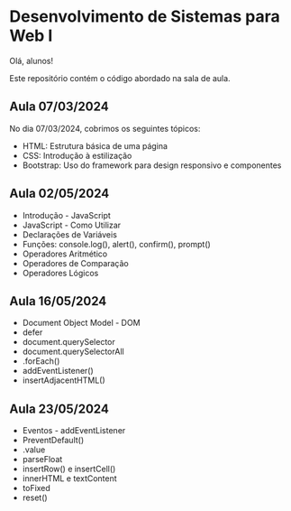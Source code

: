 # Desenvolvimento de Sistemas para Web I

Olá, alunos!

Este repositório contém o código abordado na sala de aula.

## Aula 07/03/2024

No dia 07/03/2024, cobrimos os seguintes tópicos:

- HTML: Estrutura básica de uma página
- CSS: Introdução à estilização
- Bootstrap: Uso do framework para design responsivo e componentes

## Aula 02/05/2024



- Introdução - JavaScript
- JavaScript - Como Utilizar
- Declarações de Variáveis
- Funções: console.log(), alert(), confirm(), prompt()
- Operadores Aritmético
- Operadores de Comparação
- Operadores Lógicos

## Aula 16/05/2024

- Document Object Model - DOM
- defer
- document.querySelector
- document.querySelectorAll
- .forEach()
- addEventListener()
- insertAdjacentHTML()

## Aula 23/05/2024

- Eventos - addEventListener
- PreventDefault()
- .value
- parseFloat
- insertRow() e insertCell()
- innerHTML e textContent
- toFixed
- reset()
